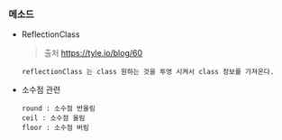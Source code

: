 ### 메소드

* ReflectionClass

  > 출처 https://tyle.io/blog/60

  ```
  reflectionClass 는 class 원하는 것을 투영 시켜서 class 정보를 가져온다.
  
  ```

  

* 소수점 관련

  ```
  round : 소수점 반올림
  ceil : 소수점 올림
  floor : 소수점 버림
  ```

  